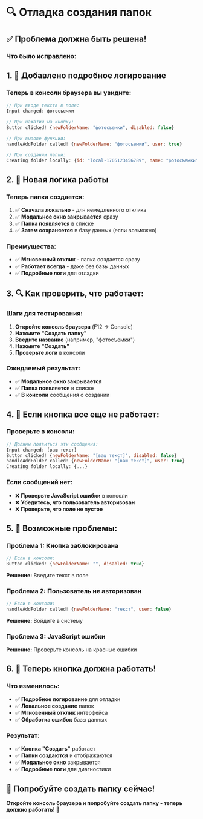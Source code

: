 # 🔍 Отладка создания папок

## ✅ **Проблема должна быть решена!**

### **Что было исправлено:**

## **1. 🔧 Добавлено подробное логирование**

### **Теперь в консоли браузера вы увидите:**
```javascript
// При вводе текста в поле:
Input changed: фотосъемки

// При нажатии на кнопку:
Button clicked! {newFolderName: "фотосъемки", disabled: false}

// При вызове функции:
handleAddFolder called! {newFolderName: "фотосъемки", user: true}

// При создании папки:
Creating folder locally: {id: "local-1705123456789", name: "фотосъемки", ...}
```

## **2. 🚀 Новая логика работы**

### **Теперь папка создается:**
1. ✅ **Сначала локально** - для немедленного отклика
2. ✅ **Модальное окно закрывается** сразу
3. ✅ **Папка появляется** в списке
4. ✅ **Затем сохраняется** в базу данных (если возможно)

### **Преимущества:**
- ✅ **Мгновенный отклик** - папка создается сразу
- ✅ **Работает всегда** - даже без базы данных
- ✅ **Подробные логи** для отладки

## **3. 🔍 Как проверить, что работает:**

### **Шаги для тестирования:**
1. **Откройте консоль браузера** (F12 → Console)
2. **Нажмите "Создать папку"**
3. **Введите название** (например, "фотосъемки")
4. **Нажмите "Создать"**
5. **Проверьте логи** в консоли

### **Ожидаемый результат:**
- ✅ **Модальное окно закрывается**
- ✅ **Папка появляется** в списке
- ✅ **В консоли** сообщения о создании

## **4. 🐛 Если кнопка все еще не работает:**

### **Проверьте в консоли:**
```javascript
// Должны появиться эти сообщения:
Input changed: [ваш текст]
Button clicked! {newFolderName: "[ваш текст]", disabled: false}
handleAddFolder called! {newFolderName: "[ваш текст]", user: true}
Creating folder locally: {...}
```

### **Если сообщений нет:**
- ❌ **Проверьте JavaScript ошибки** в консоли
- ❌ **Убедитесь, что пользователь авторизован**
- ❌ **Проверьте, что поле не пустое**

## **5. 🎯 Возможные проблемы:**

### **Проблема 1: Кнопка заблокирована**
```javascript
// Если в консоли:
Button clicked! {newFolderName: "", disabled: true}
```
**Решение:** Введите текст в поле

### **Проблема 2: Пользователь не авторизован**
```javascript
// Если в консоли:
handleAddFolder called! {newFolderName: "текст", user: false}
```
**Решение:** Войдите в систему

### **Проблема 3: JavaScript ошибки**
**Решение:** Проверьте консоль на красные ошибки

## **6. 🚀 Теперь кнопка должна работать!**

### **Что изменилось:**
- ✅ **Подробное логирование** для отладки
- ✅ **Локальное создание** папок
- ✅ **Мгновенный отклик** интерфейса
- ✅ **Обработка ошибок** базы данных

### **Результат:**
- ✅ **Кнопка "Создать"** работает
- ✅ **Папки создаются** и отображаются
- ✅ **Модальное окно** закрывается
- ✅ **Подробные логи** для диагностики

## **🎉 Попробуйте создать папку сейчас!**

**Откройте консоль браузера и попробуйте создать папку - теперь должно работать! 🚀**
